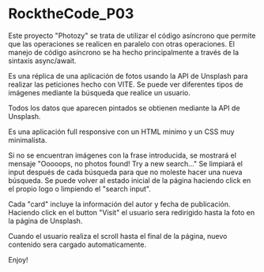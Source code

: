 # RocktheCode_P03

Este proyecto "Photozy" se trata de utilizar el código asíncrono que permite que las operaciones se realicen en paralelo con otras operaciones.
El manejo de código asíncrono se ha hecho principalmente a través de la sintaxis async/await.

Es una réplica de una aplicación de fotos usando la API de Unsplash para realizar las peticiones hecho con VITE.
Se puede ver diferentes tipos de imágenes mediante la búsqueda que realice un usuario.

Todos los datos que aparecen pintados se obtienen mediante la API de Unsplash.

Es una aplicación full responsive con un HTML minimo y un CSS muy minimalista.

Si no se encuentran imágenes con la frase introducida, se mostrará el mensaje "Ooooops, no photos found! Try a new search..."
Se limpiará el input después de cada búsqueda para que no moleste hacer una nueva búsqueda.
Se puede volver al estado inicial de la página haciendo click en el propio logo o limpiendo el "search input".

Cada "card" incluye la información del autor y fecha de publicación. Haciendo click en el button "Visit" el usuario sera redirigido hasta la foto en la página de Unsplash.

Cuando el usuario realiza el scroll hasta el final de la página, nuevo contenido sera cargado automaticamente.

Enjoy!

